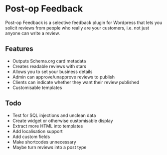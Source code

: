 # Post-op Feedback
Post-op Feedback is a selective feedback plugin for Wordpress that lets you solicit reviews from people who really are your customers, i.e. not just anyone can write a review.

## Features
- Outputs Schema.org card metadata
- Creates readable reviews with stars
- Allows you to set your business details
- Admin can approve/unapprove reviews to publish
- Clients can indicate whether they want their review published
- Customisable templates

## Todo
- Test for SQL injections and unclean data
- Create widget or otherwise customisable display
- Extract more HTML into templates
- Add localisation support
- Add custom fields
- Make shortcodes unnecessary
- Maybe turn reviews into a post type